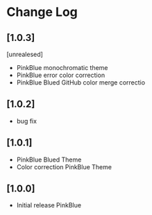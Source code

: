 # Change Log

## [1.0.3]
[unrealesed]
- PinkBlue monochromatic theme
- PinkBlue error color correction
- PinkBlue Blued GitHub color merge correctio

## [1.0.2]
- bug fix
## [1.0.1]
- PinkBlue Blued Theme
- Color correction PinkBlue Theme
## [1.0.0]
- Initial release PinkBlue
